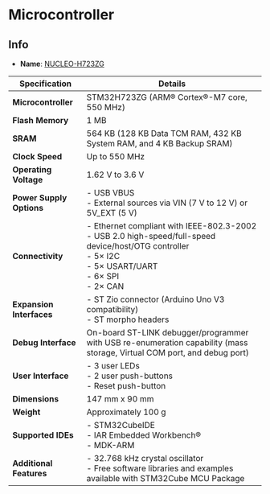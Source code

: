 # Microcontroller
## Info

- **Name**: [NUCLEO-H723ZG](https://www.st.com/en/evaluation-tools/nucleo-h723zg.html)

| **Specification**             | **Details**                                                                                                                                               |
|-------------------------------|-----------------------------------------------------------------------------------------------------------------------------------------------------------|
| **Microcontroller**           | STM32H723ZG (ARM® Cortex®-M7 core, 550 MHz)                                                                                                              |
| **Flash Memory**              | 1 MB                                                                                                                                                     |
| **SRAM**                      | 564 KB (128 KB Data TCM RAM, 432 KB System RAM, and 4 KB Backup SRAM)                                                                                     |
| **Clock Speed**               | Up to 550 MHz                                                                                                                                            |
| **Operating Voltage**         | 1.62 V to 3.6 V                                                                                                                                           |
| **Power Supply Options**      | - USB VBUS<br>- External sources via VIN (7 V to 12 V) or 5V_EXT (5 V)                                                                                    |
| **Connectivity**              | - Ethernet compliant with IEEE-802.3-2002<br>- USB 2.0 high-speed/full-speed device/host/OTG controller<br>- 5× I2C<br>- 5× USART/UART<br>- 6× SPI<br>- 2× CAN |
| **Expansion Interfaces**      | - ST Zio connector (Arduino Uno V3 compatibility)<br>- ST morpho headers                                                                                  |
| **Debug Interface**           | On-board ST-LINK debugger/programmer with USB re-enumeration capability (mass storage, Virtual COM port, and debug port)                                   |
| **User Interface**            | - 3 user LEDs<br>- 2 user push-buttons<br>- Reset push-button                                                                                            |
| **Dimensions**                | 147 mm x 90 mm                                                                                                                                           |
| **Weight**                    | Approximately 100 g                                                                                                                                      |
| **Supported IDEs**            | - STM32CubeIDE<br>- IAR Embedded Workbench®<br>- MDK-ARM                                                                                                 |
| **Additional Features**       | - 32.768 kHz crystal oscillator<br>- Free software libraries and examples available with STM32Cube MCU Package                                            |
